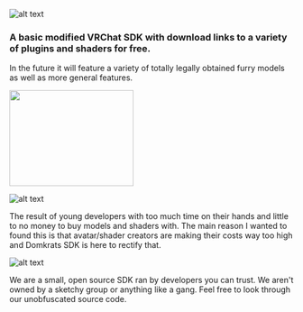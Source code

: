 
![alt text](https://media.discordapp.net/attachments/991794318220210258/996744531527610418/SDK_Panel_Banner.png)

### A basic modified VRChat SDK with download links to a variety of plugins and shaders for free. 
In the future it will feature a variety of totally legally obtained furry models as well as more general features.

<img src="https://i.imgur.com/NGxkS0H.png" width="220" height="170">


![alt text](https://media.discordapp.net/attachments/991794318220210258/996745187609034833/2.png)

The result of young developers with too much time on their hands and little to no money to buy models and shaders with.
The main reason I wanted to found this is that avatar/shader creators are making their costs way too high and Domkrats SDK is here to rectify that.

![alt text](https://i.ibb.co/Zf8RbHd/3.png)

We are a small, open source SDK ran by developers you can trust. We aren't owned by a sketchy group or anything like a gang.
Feel free to look through our unobfuscated source code.


